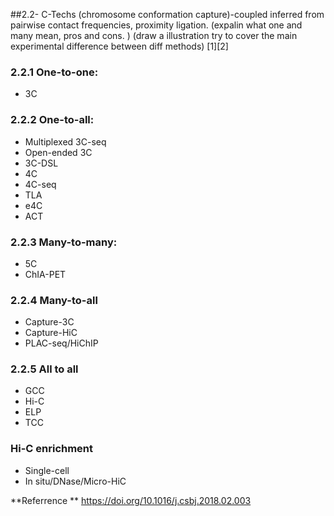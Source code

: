 ##2.2- C-Techs (chromosome conformation capture)-coupled 
inferred from pairwise contact frequencies, proximity ligation. 
(expalin what one and many mean, pros and cons. )
(draw a illustration try to cover the main experimental difference between diff methods)
[1][2] 
### 2.2.1 One-to-one:
- 3C

### 2.2.2 One-to-all:
- Multiplexed 3C-seq
- Open-ended 3C
- 3C-DSL
- 4C
- 4C-seq
- TLA
- e4C
- ACT

### 2.2.3 Many-to-many:
- 5C
- ChIA-PET 

### 2.2.4 Many-to-all
- Capture-3C
- Capture-HiC
- PLAC-seq/HiChIP

### 2.2.5 All to all 
- GCC
- Hi-C
- ELP
- TCC

### Hi-C enrichment
- Single-cell
- In situ/DNase/Micro-HiC


**Referrence **
https://doi.org/10.1016/j.csbj.2018.02.003


